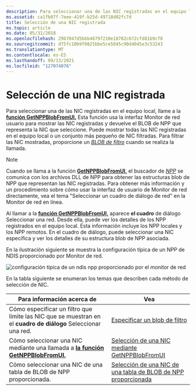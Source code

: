 ```yaml
---
description: Para seleccionar una de las NIC registradas en el equipo local, llame a la función GetNPPBlobFromUI.
ms.assetid: ca1fb07f-7eee-419f-b25d-49718d02fc7d
title: Selección de una NIC registrada
ms.topic: article
ms.date: 05/31/2018
ms.openlocfilehash: 29b7047d5bbb46797210e18782c672cfd81b9cf8
ms.sourcegitcommit: d75fc10b9f0825bbe5ce5045c90d4045e3c53243
ms.translationtype: MT
ms.contentlocale: es-ES
ms.lasthandoff: 09/13/2021
ms.locfileid: "127074076"
---
```

# <a name="selecting-a-registered-nic"></a>Selección de una NIC registrada

Para seleccionar una de las NIC registradas en el equipo local, llame a la [**función GetNPPBlobFromUI.**](getnppblobfromui.md) Esta función usa la interfaz Monitor de red usuario para mostrar las NIC registradas y devuelve el BLOB de NPP que representa la NIC que seleccione. Puede mostrar todas las NIC registradas en el equipo local o un conjunto más pequeño de NIC filtradas. Para filtrar las NIC mostradas, proporcione un [*BLOB de filtro*](f.md) cuando se realiza la llamada.

> [!Note]  
> Cuando se llama a la función [**GetNPPBlobFromUI,**](getnppblobfromui.md) el buscador de [*NPP*](n.md) se comunica con los archivos DLL de NPP para obtener las estructuras blob de NPP que representan las NIC registradas. Para obtener más información y un procedimiento sobre cómo usar la interfaz de usuario de Monitor de red directamente, vea el tema "Seleccionar un cuadro de diálogo de red" en la Monitor de red en línea.

 

Al llamar a la [**función GetNPPBlobFromUI,**](getnppblobfromui.md) aparece **el cuadro** de diálogo Seleccionar una red. Desde ella, puede ver los detalles de los NPP registrados en el equipo local. Esta información incluye los NPP locales y los NPP remotos. En el cuadro de diálogo, puede seleccionar una NIC específica y ver los detalles de su estructura blob de NPP asociada.

En la ilustración siguiente se muestra la configuración típica de un NPP de NDIS proporcionado por Monitor de red.

![configuración típica de un ndis npp proporcionado por el monitor de red](images/networkdb.png)

En la tabla siguiente se enumeran los temas que describen cada método de selección de NIC.



| Para información acerca de                                                                          | Vea                                                                                                  |
|------------------------------------------------------------------------------------------------|------------------------------------------------------------------------------------------------------|
| Cómo especificar un filtro que limite las NIC que se muestran en el **cuadro de diálogo** Seleccionar una red. | [Especificar un blob de filtro](specifying-a-filter-blob.md)                                             |
| Cómo seleccionar una NIC mediante una llamada a [**la función GetNPPBlobFromUI.**](getnppblobfromui.md)      | [Selección de una NIC mediante GetNPPBlobFromUI](getnppblobfromui.md)                                       |
| Cómo seleccionar una NIC de una tabla de BLOB de NPP proporcionada.                                            | [Selección de una NIC de una tabla de BLOB de NPP proporcionada](selecting-a-nic-from-a-supplied-npp-blob-table.md) |



 

 

 



